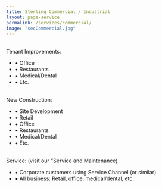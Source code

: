 ```yaml
---
title: Sterling Commercial / Industrial
layout: page-service
permalink: /services/commercial/
image: "secCommercial.jpg"
---
```


<br>
Tenant Improvements:

- &#8226; Office
- &#8226; Restaurants
- &#8226; Medical/Dental
- &#8226; Etc.

<br>
New Construction:

- &#8226; Site Development
- &#8226; Retail 
- &#8226; Office
- &#8226; Restaurants
- &#8226; Medical/Dental
- &#8226; Etc.

<br>
Service: (visit our "Service and Maintenance)

- &#8226; Corporate customers using Service Channel (or similar)
- &#8226; All business: Retail, office, medical/dental, etc.

